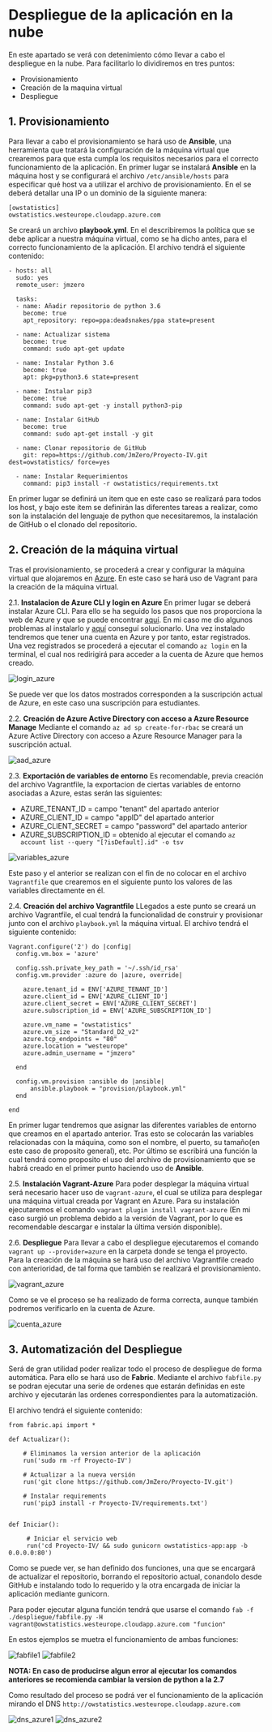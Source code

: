 # Despliegue de la aplicación en la nube

En este apartado se verá con detenimiento cómo llevar a cabo el despliegue en la nube. Para facilitarlo lo dividiremos en tres puntos:
* Provisionamiento
* Creación de la maquina virtual
* Despliegue

## 1. Provisionamiento
Para llevar a cabo el provisionamiento se hará uso de **Ansible**, una herramienta que tratará la configuración de la máquina virtual que crearemos para que esta cumpla los requisitos necesarios para el correcto funcionamiento de la aplicación.
En primer lugar se instalará **Ansible** en la máquina host y se configurará el archivo `/etc/ansible/hosts` para especificar qué host va a utilizar el archivo de provisionamiento. En el se deberá detallar una IP o un dominio de la siguiente manera:
```
[owstatistics]
owstatistics.westeurope.cloudapp.azure.com
```
Se creará un archivo **playbook.yml**. En el describiremos la política que se debe aplicar a nuestra máquina virtual, como se ha dicho antes, para el correcto funcionamiento de la aplicación.
El archivo tendrá el siguiente contenido:
```
- hosts: all
  sudo: yes
  remote_user: jmzero

  tasks:
  - name: Añadir repositorio de python 3.6
    become: true
    apt_repository: repo=ppa:deadsnakes/ppa state=present

  - name: Actualizar sistema
    become: true
    command: sudo apt-get update

  - name: Instalar Python 3.6
    become: true
    apt: pkg=python3.6 state=present

  - name: Instalar pip3
    become: true
    command: sudo apt-get -y install python3-pip

  - name: Instalar GitHub
    become: true
    command: sudo apt-get install -y git

  - name: Clonar repositorio de GitHub
    git: repo=https://github.com/JmZero/Proyecto-IV.git dest=owstatistics/ force=yes

  - name: Instalar Requerimientos
    command: pip3 install -r owstatistics/requirements.txt
```

En primer lugar se definirá un item que en este caso se realizará para todos los host, y bajo este item se definirán las diferentes tareas a realizar, como son la instalación del lenguaje de python que necesitaremos, la instalación de GitHub o el clonado del repositorio.

## 2. Creación de la máquina virtual
Tras el provisionamiento, se procederá a crear y configurar la máquina virtual que alojaremos en [Azure](https://azure.microsoft.com/es-es/). En este caso se hará uso de Vagrant para la creación de la máquina virtual.

2.1. **Instalacion de Azure CLI y login en Azure**
En primer lugar se deberá instalar Azure CLI. Para ello se ha seguido los pasos que nos proporciona la web de Azure y que se puede encontrar [aquí](https://docs.microsoft.com/es-es/cli/azure/install-azure-cli-apt?view=azure-cli-latest). En mi caso me dio algunos problemas al instalarlo y [aquí](https://docs.microsoft.com/es-es/cli/azure/install-azure-cli-linux?view=azure-cli-latest) conseguí solucionarlo.
Una vez instalado tendremos que tener una cuenta en Azure y por tanto, estar registrados. Una vez registrados se procederá a ejecutar el comando `az login` en la terminal, el cual nos redirigirá para acceder a la cuenta de Azure que hemos creado.

![login_azure](https://github.com/JmZero/Proyecto-IV/blob/master/img/login_azure.png)

Se puede ver que los datos mostrados corresponden a la suscripción actual de Azure, en este caso una suscripción para estudiantes.

2.2. **Creación de Azure Active Directory con acceso a Azure Resource Manage**
Mediante el comando `az ad sp create-for-rbac` se creará un Azure Active Directory con acceso a Azure Resource Manager para la suscripción actual.

![aad_azure](https://github.com/JmZero/Proyecto-IV/blob/master/img/aad_azure.png)

2.3. **Exportación de variables de entorno**
Es recomendable, previa creación del archivo Vagrantfile, la exportacion de ciertas variables de entorno asociadas a Azure, estas serán las siguientes:
* AZURE_TENANT_ID = campo "tenant" del apartado anterior
* AZURE_CLIENT_ID = campo "appID" del apartado anterior
* AZURE_CLIENT_SECRET = campo "password" del apartado anterior
* AZURE_SUBSCRIPTION_ID = obtenido al ejecutar el comando `az account list --query "[?isDefault].id" -o tsv`

![variables_azure](https://github.com/JmZero/Proyecto-IV/blob/master/img/variables_azure.png)

Este paso y el anterior se realizan con el fin de no colocar en el archivo `Vagrantfile` que crearemos en el siguiente punto los valores de las variables directamente en él.

2.4. **Creación del archivo Vagrantfile**
LLegados a este punto se creará un archivo Vagrantfile, el cual tendrá la funcionalidad de construir y provisionar junto con el archivo `playbook.yml` la máquina virtual.
El archivo tendrá el siguiente contenido:
```
Vagrant.configure('2') do |config|
  config.vm.box = 'azure'

  config.ssh.private_key_path = '~/.ssh/id_rsa'
  config.vm.provider :azure do |azure, override|

    azure.tenant_id = ENV['AZURE_TENANT_ID']
    azure.client_id = ENV['AZURE_CLIENT_ID']
    azure.client_secret = ENV['AZURE_CLIENT_SECRET']
    azure.subscription_id = ENV['AZURE_SUBSCRIPTION_ID']

    azure.vm_name = "owstatistics"
    azure.vm_size = "Standard_D2_v2"
    azure.tcp_endpoints = "80"
    azure.location = "westeurope"
    azure.admin_username = "jmzero"

  end

  config.vm.provision :ansible do |ansible|
      ansible.playbook = "provision/playbook.yml"
  end

end
```

En primer lugar tendremos que asignar las diferentes variables de entorno que creamos en el apartado anterior.
Tras esto se colocarán las variables relacionadas con la máquina, como son el nombre, el puerto, su tamaño(en este caso de proposito general), etc.
Por último se escribirá una función la cual tendrá como proposito el uso del archivo de provisionamiento que se habrá creado en el primer punto haciendo uso de **Ansible**.

2.5. **Instalación Vagrant-Azure**
Para poder desplegar la máquina virtual será necesario hacer uso de `vagrant-azure`, el cual se utiliza para desplegar una máquina virtual creada por Vagrant en Azure. Para su instalación ejecutaremos el comando `vagrant plugin install vagrant-azure` (En mi caso surgió un problema debido a la versión de Vagrant, por lo que es recomendable descargar e instalar la última versión disponible).

2.6. **Despliegue**
Para llevar a cabo el despliegue ejecutaremos el comando `vagrant up --provider=azure` en la carpeta donde se tenga el proyecto.
Para la creación de la máquina se hará uso del archivo Vagrantfile creado con anterioridad, de  tal forma que también se realizará el provisionamiento.

![vagrant_azure](https://github.com/JmZero/Proyecto-IV/blob/master/img/vagrant_azure.png)

Como se ve el proceso se ha realizado de forma correcta, aunque también podremos verificarlo en la cuenta de Azure.

![cuenta_azure](https://github.com/JmZero/Proyecto-IV/blob/master/img/cuenta_azure.png)

## 3. Automatización del Despliegue
Será de gran utilidad poder realizar todo el proceso de despliegue de forma automática. Para ello se hará uso de **Fabric**. Mediante el archivo `fabfile.py` se podran ejecutar una serie de ordenes que estarán definidas en este archivo y ejecutarán las ordenes correspondientes para la automatización.

El archivo tendrá el siguiente contenido:
```
from fabric.api import *

def Actualizar():

    # Eliminamos la version anterior de la aplicación
    run('sudo rm -rf Proyecto-IV')

    # Actualizar a la nueva versión
    run('git clone https://github.com/JmZero/Proyecto-IV.git')

    # Instalar requirements
    run('pip3 install -r Proyecto-IV/requirements.txt')


def Iniciar():

     # Iniciar el servicio web
     run('cd Proyecto-IV/ && sudo gunicorn owstatistics-app:app -b 0.0.0.0:80')
```

Como se puede ver, se han definido dos funciones, una que se encargará de actualizar el repositorio, borrando el repositorio actual, conandolo desde GitHub e instalando todo lo requerido y la otra encargada de iniciar la aplicación mediante gunicorn.

Para poder ejecutar alguna función tendrá que usarse el comando `fab -f ./despliegue/fabfile.py -H vagrant@owstatistics.westeurope.cloudapp.azure.com "funcion"`

En estos ejemplos se muetra el funcionamiento de ambas funciones:

![fabfile1](https://github.com/JmZero/Proyecto-IV/blob/master/img/fabfile1.png)
![fabfile2](https://github.com/JmZero/Proyecto-IV/blob/master/img/fabfile2.png)

**NOTA: En caso de producirse algun error al ejecutar los comandos anteriores se recomienda cambiar la version de python a la 2.7**

Como resultado del proceso se podrá ver el funcionamiento de la aplicación mirando el DNS `http://owstatistics.westeurope.cloudapp.azure.com`

![dns_azure1](https://github.com/JmZero/Proyecto-IV/blob/master/img/dns_azure1.png)
![dns_azure2](https://github.com/JmZero/Proyecto-IV/blob/master/img/dns_azure2.png)
